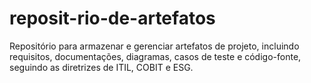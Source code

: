 # reposit-rio-de-artefatos
Repositório para armazenar e gerenciar artefatos de projeto, incluindo requisitos, documentações, diagramas, casos de teste e código-fonte, seguindo as diretrizes de ITIL, COBIT e ESG.
